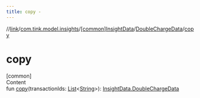 ```yaml
---
title: copy -
---
```

//[link](../../../index.md)/[com.tink.model.insights](../../index.md)/[[common]InsightData](../index.md)/[DoubleChargeData](index.md)/[copy](copy.md)



# copy  
[common]  
Content  
fun [copy](copy.md)(transactionIds: [List](https://kotlinlang.org/api/latest/jvm/stdlib/kotlin.collections/-list/index.html)<[String](https://kotlinlang.org/api/latest/jvm/stdlib/kotlin/-string/index.html)>): [InsightData.DoubleChargeData](index.md)  



